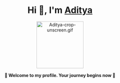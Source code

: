 <h1 align="center">Hi 👋, I'm <a href="https://bento.me/adityasinh" target="_blank">Aditya</a></h1>

<p align="center">
  <img src="https://github.com/user-attachments/assets/390e71aa-408a-47f1-8687-226bea108919" alt="Aditya-crop-unscreen.gif" width="150" />
</p>

<b><p align="center">🌟 Welcome to my profile. Your journey begins now 🌟</p></b>
